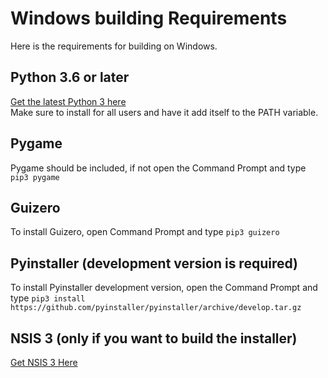 # Windows building Requirements
Here is the requirements for building on Windows.
## Python 3.6 or later
[Get the latest Python 3 here](https://www.python.org/downloads/)  <br>
Make sure to install for all users and have it add itself to the PATH variable.
## Pygame
Pygame should be included, if not open the Command Prompt and type `pip3 pygame`
## Guizero
To install Guizero, open Command Prompt and type `pip3 guizero`
## Pyinstaller (development version is required)
To install Pyinstaller development version, open the Command Prompt and type `pip3 install https://github.com/pyinstaller/pyinstaller/archive/develop.tar.gz`
## NSIS 3 (only if you want to build the installer)
[Get NSIS 3 Here](http://nsis.sourceforge.net/Download)
